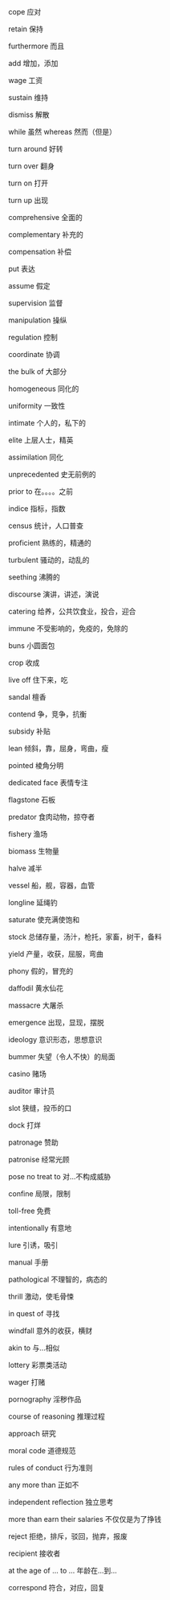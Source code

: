 cope     应对 

retain    保持 

furthermore     而且 

add     增加，添加 

wage     工资 

sustain    维持 

dismiss     解散 

while    虽然     whereas   然而（但是） 

turn around 好转 

turn over   翻身 

turn on  打开 

turn up 出现 

comprehensive   全面的 

complementary    补充的 

compensation   补偿 

put   表达 

assume   假定 

supervision  监督 

manipulation   操纵 

regulation   控制 

coordinate    协调 

the bulk of     大部分 

homogeneous    同化的 

uniformity   一致性 

intimate    个人的，私下的 

elite    上层人士，精英 

assimilation   同化 

unprecedented   史无前例的 

prior to    在。。。。之前 

indice    指标，指数 

census     统计，人口普查 

proficient      熟练的，精通的 

turbulent     骚动的，动乱的 

seething     沸腾的 

discourse     演讲，讲述，演说 

catering    给养，公共饮食业，投合，迎合 

immune     不受影响的，免疫的，免除的 

buns    小圆面包 

crop     收成 

live off     住下来，吃 

sandal    檀香 

contend     争，竞争，抗衡 

subsidy    补贴 

lean    倾斜，靠，屈身，弯曲，瘦 

pointed     棱角分明 

dedicated face       表情专注 

flagstone     石板 

predator    食肉动物，掠夺者 

fishery     渔场 

biomass     生物量 

halve    减半 

vessel    船，舰，容器，血管 

longline    延绳钓 

saturate     使充满使饱和 

stock     总储存量，汤汁，枪托，家畜，树干，备料 

yield    产量，收获，屈服，弯曲 

phony    假的，冒充的 

daffodil      黄水仙花 

massacre     大屠杀 

emergence      出现，显现，摆脱 

ideology     意识形态，思想意识 

bummer     失望（令人不快）的局面 

casino    赌场 

auditor    审计员 

slot    狭缝，投币的口 

dock    打烊 

patronage    赞助 

patronise    经常光顾 

pose no treat to 对…不构成威胁 

confine    局限，限制 

toll-free    免费 

intentionally    有意地 

lure   引诱，吸引 

manual    手册 

pathological    不理智的，病态的 

thrill    激动，使毛骨悚 

in quest of    寻找 

windfall   意外的收获，横财 

akin to    与…相似 

lottery    彩票类活动 

wager    打赌 

pornography     淫秽作品 

course of reasoning 推理过程 

approach   研究 

moral code 道德规范 

rules of conduct   行为准则 

any more than 正如不 

independent  reflection   独立思考 

more than earn their salaries     不仅仅是为了挣钱 

reject   拒绝，排斥，驳回，抛弃，报废 

recipient   接收者 

at the age of … to …     年龄在…到… 

correspond   符合，对应，回复 